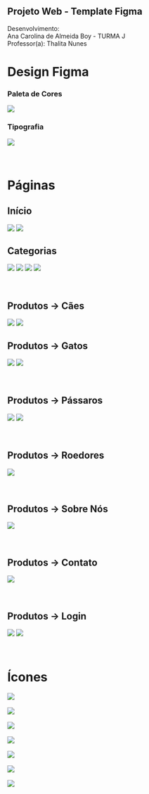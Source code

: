 ## Projeto Web - Template Figma

Desenvolvimento:<br>
Ana Carolina de Almeida Boy - TURMA J
<br>Professor(a): Thalita Nunes



# Design Figma
### Paleta de Cores


<img src="imagens/cores.png">

### Tipografia
<img src="imagens/fontes.png">
<br><br><br>



# Páginas
<h2> Início</h2>
<img src="imagens/inicio.png">
<img src="imagens/todosanimais.jpg">

## Categorias
<img src="imagens/roedor.png">
<img src="imagens/cachorro.png">
<img src="imagens/gato.png">
<img src="imagens/passaro.png">
<br><br><br>

<h2> Produtos -> Cães</h2>
<img src="imagens/caes.png">
<img src="imagens/banner-caes.jpg">

<h2> Produtos -> Gatos</h2>
<img src="imagens/gatos.png">
<img src="imagens/banner-gatos.jpg">
<br><br><br>

<h2> Produtos -> Pássaros</h2>
<img src="imagens/passaros.png">
<img src="imagens/banner-passaros.jpeg">
<br><br><br>

<h2> Produtos -> Roedores</h2>
<img src="imagens/roedores.png">
<br><br><br>

<h2> Produtos -> Sobre Nós</h2>
<img src="imagens/sobre.png">
<br><br><br>

<h2> Produtos -> Contato</h2>
<img src="imagens/contato.png">
<br><br><br>

<h2> Produtos -> Login</h2>
<img src="imagens/login.png">
<img src="imagens/DOGACENANDO.png">
<br><br><br>

# Ícones
<img src="imagens/icones/icon-back.png">
<br><br>
<img src="imagens/icones/icon-bag.png">
<br><br>
<img src="imagens/icones/icon-user.png">
<br><br>
<img src="imagens/icones/icon-maps.png">
<br><br>
<img src="imagens/icones/icon-phone.png">
<br><br>
<img src="imagens/icones/icon-email.png">
<br><br>
<img src="imagens/icones/icon-down.png">
<br><br>
